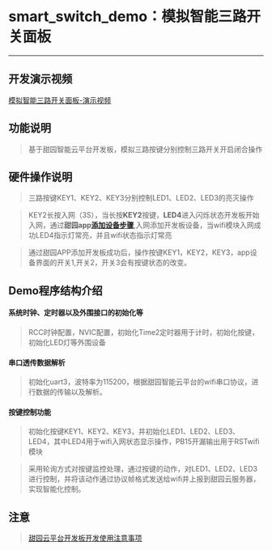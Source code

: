 # smart_switch_demo：模拟智能三路开关面板
------------------------------------------

## 开发演示视频

[模拟智能三路开关面板-演示视频](https://smart-img.5itianyuan.com/open/smart_switch_demo.mp4)

## 功能说明

> 基于甜园智能云平台开发板，模拟三路按键分别控制三路开关开启闭合操作

## 硬件操作说明

> 三路按键KEY1、KEY2、KEY3分别控制LED1、LED2、LED3的亮灭操作

> KEY2长按入网（3S），当长按**KEY2**按键，**LED4**进入闪烁状态开发板开始入网，通过**甜园app[添加设备步骤](app_add_wifidevelopboard.md)**,入网添加开发板设备，当wifi模块入网成功LED4指示灯常亮，并且wifi状态指示灯常亮

> 通过甜园APP添加开发板成功后，操作按键KEY1，KEY2，KEY3，app设备界面的开关1,开关2，开关3会有按键状态的改变。

## Demo程序结构介绍

#### 系统时钟、定时器以及外围接口的初始化等

> RCC时钟配置，NVIC配置，初始化Time2定时器用于计时，初始化按键，初始化LED灯等外围设备

#### 串口透传数据解析

> 初始化uart3，波特率为115200，根据甜园智能云平台的wifi串口协议，进行数据的传输以及解析。

#### 按键控制功能

> 初始化按键KEY1、KEY2、KEY3，并初始化LED1、LED2、LED3、LED4，其中LED4用于wifi入网状态显示操作，PB15开漏输出用于RSTwifi模块

> 采用轮询方式对按键监控处理，通过按键的动作，对LED1、LED2、LED3进行控制，并将该动作通过协议帧格式发送给wifi并上报到甜园云服务器，实现智能化控制。

## 注意

> [甜园云平台开发板开发使用注意事项](warning.md)
